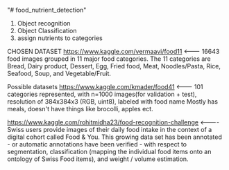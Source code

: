 "# food_nutrient_detection" 


1. Object recognition 
2. Object Classification
3. assign nutrients to categories

CHOSEN DATASET
https://www.kaggle.com/vermaavi/food11 <---  16643 food images grouped in 11 major food categories. The 11 categories are Bread, Dairy product, Dessert, Egg, Fried food, Meat, Noodles/Pasta, Rice, Seafood, Soup, and Vegetable/Fruit.



Possible datasets
https://www.kaggle.com/kmader/food41 <--- 101 categories represented, with n=1000 images(for validation + test), resolution of 384x384x3 (RGB, uint8), labeled with food name
Mostly has meals, doesn't have things like brocolli, apples ect.


https://www.kaggle.com/rohitmidha23/food-recognition-challenge <---- Swiss users provide images of their daily food intake in the context of a digital cohort called Food & You. This growing data set has been annotated - or automatic annotations have been verified - with respect to segmentation, classification (mapping the individual food items onto an ontology of Swiss Food items), and weight / volume estimation.
